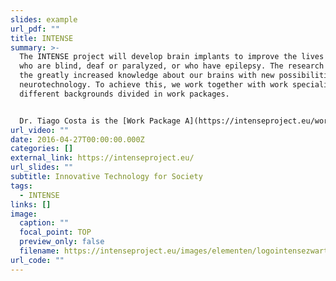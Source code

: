 ```yaml
---
slides: example
url_pdf: ""
title: INTENSE
summary: >-
  The INTENSE project will develop brain implants to improve the lives of people
  who are blind, deaf or paralyzed, or who have epilepsy. The research combines
  the greatly increased knowledge about our brains with new possibilities within
  neurotechnology. To achieve this, we work together with work specialists from
  different backgrounds divided in work packages.


  Dr. Tiago Costa is the [Work Package A](https://intenseproject.eu/work-packages/interface-technology) Co-leader, where he is researching novel integrated circuits to interface with the visual cortex towards a visual prosthesis for the blind.
url_video: ""
date: 2016-04-27T00:00:00.000Z
categories: []
external_link: https://intenseproject.eu/
url_slides: ""
subtitle: Innovative Technology for Society
tags:
  - INTENSE
links: []
image:
  caption: ""
  focal_point: TOP
  preview_only: false
  filename: https://intenseproject.eu/images/elementen/logointensezwart-11.png
url_code: ""
---
```

